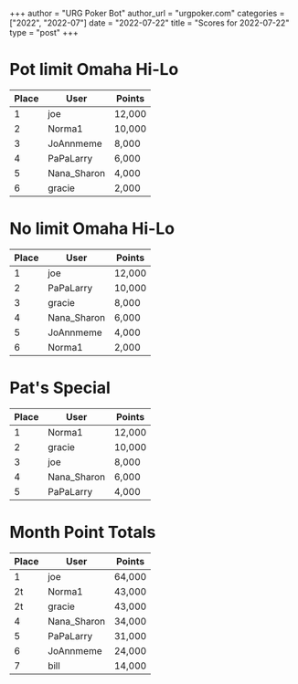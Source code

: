 +++
author = "URG Poker Bot"
author_url = "urgpoker.com"
categories = ["2022", "2022-07"]
date = "2022-07-22"
title = "Scores for 2022-07-22"
type = "post"
+++
# Pot limit Omaha Hi-Lo

| Place | User | Points |
|-------|------|--------|
| 1 | joe | 12,000 |
| 2 | Norma1 | 10,000 |
| 3 | JoAnnmeme | 8,000 |
| 4 | PaPaLarry | 6,000 |
| 5 | Nana_Sharon | 4,000 |
| 6 | gracie | 2,000 |

# No limit Omaha Hi-Lo

| Place | User | Points |
|-------|------|--------|
| 1 | joe | 12,000 |
| 2 | PaPaLarry | 10,000 |
| 3 | gracie | 8,000 |
| 4 | Nana_Sharon | 6,000 |
| 5 | JoAnnmeme | 4,000 |
| 6 | Norma1 | 2,000 |

# Pat's Special

| Place | User | Points |
|-------|------|--------|
| 1 | Norma1 | 12,000 |
| 2 | gracie | 10,000 |
| 3 | joe | 8,000 |
| 4 | Nana_Sharon | 6,000 |
| 5 | PaPaLarry | 4,000 |

# Month Point Totals

| Place | User | Points |
|-------|------|--------|
| 1 | joe | 64,000 |
| 2t | Norma1 | 43,000 |
| 2t | gracie | 43,000 |
| 4 | Nana_Sharon | 34,000 |
| 5 | PaPaLarry | 31,000 |
| 6 | JoAnnmeme | 24,000 |
| 7 | bill | 14,000 |
